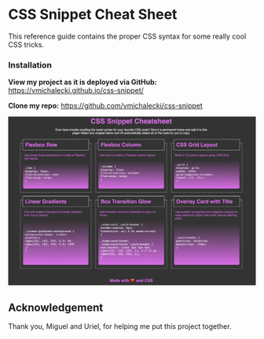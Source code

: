 # CSS Snippet Cheat Sheet

This reference guide contains the proper CSS syntax for some really cool CSS tricks.

### Installation
**View my project as it is deployed via GitHub:**
https://vmichalecki.github.io/css-snippet/

**Clone my repo:**
https://github.com/vmichalecki/css-snippet

![CSS Snippet screenshot](/assets/images/css-snippet-screenshot.png)

## Acknowledgement

Thank you, Miguel and Uriel, for helping me put this project together.
